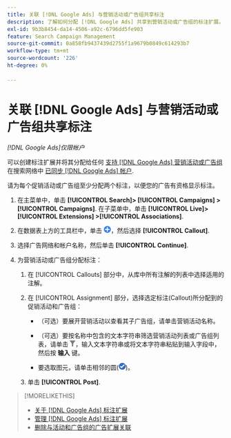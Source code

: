 ```yaml
---
title: 关联 [!DNL Google Ads] 与营销活动或广告组共享标注
description: 了解如何分配 [!DNL Google Ads] 共享到营销活动或广告组的标注扩展。
exl-id: 9b3b8454-da14-4506-a92c-6796dd5fe903
feature: Search Campaign Management
source-git-commit: 0a858fb9437439d2755f1a9679b0849c614293b7
workflow-type: tm+mt
source-wordcount: '226'
ht-degree: 0%

---
```


# 关联 [!DNL Google Ads] 与营销活动或广告组共享标注

*[!DNL Google Ads]仅限帐户*

可以创建标注扩展并将其分配给任何 [支持 [!DNL Google Ads] 营销活动或广告组](/help/search-social-commerce/introduction/supported-inventory.md) 在搜索网络中 [已同步 [!DNL Google Ads] 帐户](/help/search-social-commerce/campaign-management/accounts/ad-network-account-about.md).

请为每个促销活动或广告组至少分配两个标注，以便您的广告有资格显示标注。

1. 在主菜单中，单击 **[!UICONTROL Search]> [!UICONTROL Campaigns] >[!UICONTROL Campaigns]**. 在子菜单中，单击 **[!UICONTROL Live]> [!UICONTROL Extensions] >[!UICONTROL Associations]**.

1. 在数据表上方的工具栏中，单击 ![创建](/help/search-social-commerce/assets/add.png "创建")，然后选择 **[!UICONTROL Callout]**.

1. 选择广告网络和帐户名称，然后单击 **[!UICONTROL Continue]**.

1. 为营销活动或广告组分配标注：

   1. 在 [!UICONTROL Callouts] 部分中，从库中所有注解的列表中选择适用的注解。

   1. 在 [!UICONTROL Assignment] 部分，选择选定标注(Callout)所分配到的促销活动和广告组：

      * （可选）要展开营销活动以查看其子广告组，请单击营销活动名称。

      * （可选）要按名称中包含的文本字符串筛选营销活动列表或广告组列表，请单击 ![筛选](/help/search-social-commerce/assets/filter.png "筛选")，输入文本字符串或将文本字符串粘贴到输入字段中，然后按 **输入** 键。

      * 要选取图元，请单击相邻的圆(![选择](/help/search-social-commerce/assets/include.png "选择"))。

   1. 单击 **[!UICONTROL Post]**.

>[!MORELIKETHIS]
>
>* [关于 [!DNL Google Ads] 标注扩展](callout-extension-about.md)
>* [管理 [!DNL Google Ads] 标注扩展](callout-extension-manage.md)
>* [删除与活动和广告组的广告扩展关联](/help/search-social-commerce/campaign-management/campaigns/ad-extension-association-delete.md)
